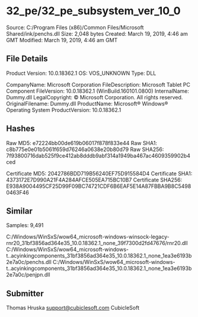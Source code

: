 32_pe/32_pe_subsystem_ver_10_0
==============================

Source:  C:/Program Files (x86)/Common Files/Microsoft Shared/ink/penchs.dll
Size:  2,048 bytes
Created:  March 19, 2019, 4:46 am GMT
Modified:  March 19, 2019, 4:46 am GMT

File Details
------------

Product Version:  10.0.18362.1
OS:  VOS_UNKNOWN
Type:  DLL

CompanyName:  Microsoft Corporation
FileDescription:  Microsoft Tablet PC Component
FileVersion:  10.0.18362.1 (WinBuild.160101.0800)
InternalName:  Dummy.dll
LegalCopyright:  © Microsoft Corporation. All rights reserved.
OriginalFilename:  Dummy.dll
ProductName:  Microsoft® Windows® Operating System
ProductVersion:  10.0.18362.1

Hashes
------

Raw MD5:  e72224bb00de619b06017f878f833e44
Raw SHA1:  c8b775e0e01b5061f659d76246a0638e20b80d79
Raw SHA256:  7f93800716dab525f9ce412ab8dddb9abf314a1949ba467ac4609359902b4ced

Certificate MD5:  2042786BDD719B56240EF75D915584D4
Certificate SHA1:  4373172E7D990A21F4A284AFCE505EA715BC10B7
Certificate SHA256:  E938A9004495CF25D99F09BC74721CDF6B6EAF5E14A87FBBA9B8C54980463F46

Similar
-------

Samples:  9,491

C:/Windows/WinSxS/wow64_microsoft-windows-winsock-legacy-rnr20_31bf3856ad364e35_10.0.18362.1_none_39f7300d2fd47676/rnr20.dll
C:/Windows/WinSxS/wow64_microsoft-windows-t..acyinkingcomponents_31bf3856ad364e35_10.0.18362.1_none_1ea3e6193b2e7a0c/penchs.dll
C:/Windows/WinSxS/wow64_microsoft-windows-t..acyinkingcomponents_31bf3856ad364e35_10.0.18362.1_none_1ea3e6193b2e7a0c/penjpn.dll

Submitter
---------

Thomas Hruska
support@cubiclesoft.com
CubicleSoft

